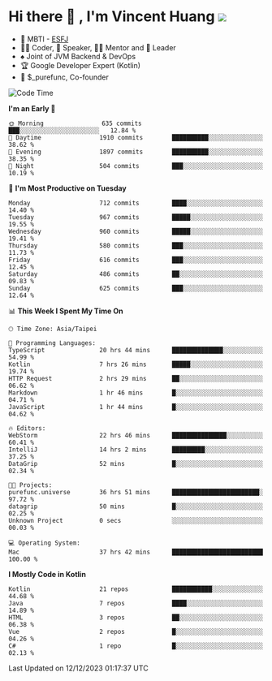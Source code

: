 # Hi there 👋 , I'm Vincent Huang ![](https://komarev.com/ghpvc/?username=Jian-Min-Huang)
- 👀 MBTI - [ESFJ](https://www.16personalities.com/esfj-personality)
- 👨‍💻 Coder, 🎤 Speaker, 👨‍🏫 Mentor and 🚀 Leader
- ♠️ Joint of JVM Backend & DevOps
- 🏆 Google Developer Expert (Kotlin)
- 💼 $_purefunc, Co-founder

<!--START_SECTION:waka-->
![Code Time](http://img.shields.io/badge/Code%20Time-3%2C051%20hrs%2036%20mins-blue)

**I'm an Early 🐤** 

```text
🌞 Morning                635 commits         ███░░░░░░░░░░░░░░░░░░░░░░   12.84 % 
🌆 Daytime                1910 commits        ██████████░░░░░░░░░░░░░░░   38.62 % 
🌃 Evening                1897 commits        ██████████░░░░░░░░░░░░░░░   38.35 % 
🌙 Night                  504 commits         ███░░░░░░░░░░░░░░░░░░░░░░   10.19 % 
```
📅 **I'm Most Productive on Tuesday** 

```text
Monday                   712 commits         ████░░░░░░░░░░░░░░░░░░░░░   14.40 % 
Tuesday                  967 commits         █████░░░░░░░░░░░░░░░░░░░░   19.55 % 
Wednesday                960 commits         █████░░░░░░░░░░░░░░░░░░░░   19.41 % 
Thursday                 580 commits         ███░░░░░░░░░░░░░░░░░░░░░░   11.73 % 
Friday                   616 commits         ███░░░░░░░░░░░░░░░░░░░░░░   12.45 % 
Saturday                 486 commits         ██░░░░░░░░░░░░░░░░░░░░░░░   09.83 % 
Sunday                   625 commits         ███░░░░░░░░░░░░░░░░░░░░░░   12.64 % 
```


📊 **This Week I Spent My Time On** 

```text
🕑︎ Time Zone: Asia/Taipei

💬 Programming Languages: 
TypeScript               20 hrs 44 mins      ██████████████░░░░░░░░░░░   54.99 % 
Kotlin                   7 hrs 26 mins       █████░░░░░░░░░░░░░░░░░░░░   19.74 % 
HTTP Request             2 hrs 29 mins       ██░░░░░░░░░░░░░░░░░░░░░░░   06.62 % 
Markdown                 1 hr 46 mins        █░░░░░░░░░░░░░░░░░░░░░░░░   04.71 % 
JavaScript               1 hr 44 mins        █░░░░░░░░░░░░░░░░░░░░░░░░   04.62 % 

🔥 Editors: 
WebStorm                 22 hrs 46 mins      ███████████████░░░░░░░░░░   60.41 % 
IntelliJ                 14 hrs 2 mins       █████████░░░░░░░░░░░░░░░░   37.25 % 
DataGrip                 52 mins             █░░░░░░░░░░░░░░░░░░░░░░░░   02.34 % 

🐱‍💻 Projects: 
purefunc.universe        36 hrs 51 mins      ████████████████████████░   97.72 % 
datagrip                 50 mins             █░░░░░░░░░░░░░░░░░░░░░░░░   02.25 % 
Unknown Project          0 secs              ░░░░░░░░░░░░░░░░░░░░░░░░░   00.03 % 

💻 Operating System: 
Mac                      37 hrs 42 mins      █████████████████████████   100.00 % 
```

**I Mostly Code in Kotlin** 

```text
Kotlin                   21 repos            ███████████░░░░░░░░░░░░░░   44.68 % 
Java                     7 repos             ████░░░░░░░░░░░░░░░░░░░░░   14.89 % 
HTML                     3 repos             ██░░░░░░░░░░░░░░░░░░░░░░░   06.38 % 
Vue                      2 repos             █░░░░░░░░░░░░░░░░░░░░░░░░   04.26 % 
C#                       1 repo              █░░░░░░░░░░░░░░░░░░░░░░░░   02.13 % 
```




 Last Updated on 12/12/2023 01:17:37 UTC
<!--END_SECTION:waka-->
